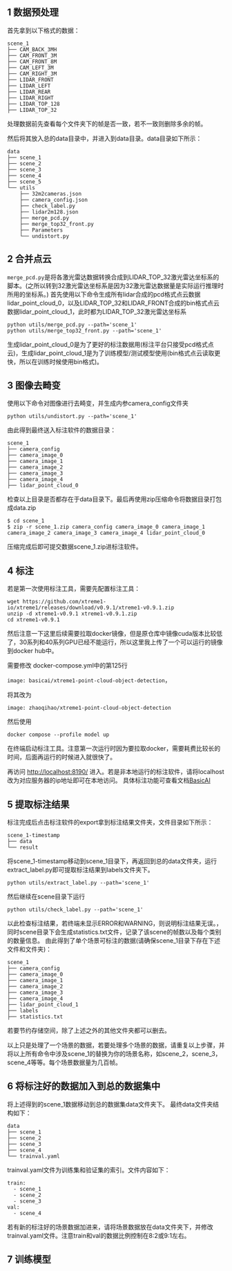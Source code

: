 ## 1 数据预处理
首先拿到以下格式的数据：
```
scene_1
├── CAM_BACK_3MH
├── CAM_FRONT_3M
├── CAM_FRONT_8M
├── CAM_LEFT_3M
├── CAM_RIGHT_3M
├── LIDAR_FRONT
├── LIDAR_LEFT
├── LIDAR_REAR
├── LIDAR_RIGHT
├── LIDAR_TOP_128
├── LIDAR_TOP_32
```
处理数据前先查看每个文件夹下的帧是否一致，若不一致则删除多余的帧。

然后将其放入总的data目录中，并进入到data目录。data目录如下所示：
```
data
├── scene_1
├── scene_2
├── scene_3
├── scene_4
├── scene_5
└── utils
    ├── 32m2cameras.json
    ├── camera_config.json
    ├── check_label.py
    ├── lidar2m128.json
    ├── merge_pcd.py
    ├── merge_top32_front.py
    ├── Parameters
    └── undistort.py
```
## 2 合并点云
```merge_pcd.py```是将各激光雷达数据转换合成到LIDAR_TOP_32激光雷达坐标系的脚本。(之所以转到32激光雷达坐标系是因为32激光雷达数据量是实际运行推理时所用的坐标系。)
首先使用以下命令生成所有lidar合成的pcd格式点云数据lidar_point_cloud_0，以及LIDAR_TOP_32和LIDAR_FRONT合成的bin格式点云数据lidar_point_cloud_1，此时都为LIDAR_TOP_32激光雷达坐标系
```
python utils/merge_pcd.py --path='scene_1'
python utils/merge_top32_front.py --path='scene_1'
```
生成lidar_point_cloud_0是为了更好的标注数据用(标注平台只接受pcd格式点云)，生成lidar_point_cloud_1是为了训练模型/测试模型使用(bin格式点云读取更快，所以在训练时候使用bin格式)。
## 3 图像去畸变
使用以下命令对图像进行去畸变，并生成内参camera_config文件夹
```
python utils/undistort.py --path='scene_1'
```
由此得到最终送入标注软件的数据目录：
```
scene_1
├── camera_config
├── camera_image_0
├── camera_image_1
├── camera_image_2
├── camera_image_3
├── camera_image_4
├── lidar_point_cloud_0
```
检查以上目录是否都存在于data目录下。最后再使用zip压缩命令将数据目录打包成data.zip
```
$ cd scene_1
$ zip -r scene_1.zip camera_config camera_image_0 camera_image_1 camera_image_2 camera_image_3 camera_image_4 lidar_point_cloud_0
```
压缩完成后即可提交数据scene_1.zip进标注软件。

## 4 标注
若是第一次使用标注工具，需要先配置标注工具：
```
wget https://github.com/xtreme1-io/xtreme1/releases/download/v0.9.1/xtreme1-v0.9.1.zip
unzip -d xtreme1-v0.9.1 xtreme1-v0.9.1.zip
cd xtreme1-v0.9.1
```
然后注意一下这里后续需要拉取docker镜像，但是原仓库中镜像cuda版本比较低了，30系列和40系列GPU已经不能运行，所以这里我上传了一个可以运行的镜像到docker hub中。

需要修改
docker-compose.yml中的第125行

```image: basicai/xtreme1-point-cloud-object-detection```，

将其改为

```image: zhaoqihao/xtreme1-point-cloud-object-detection```

然后使用
```
docker compose --profile model up
```
在终端启动标注工具。注意第一次运行时因为要拉取docker，需要耗费比较长的时间，后面再运行的时候进入就很快了。

再访问 [http://localhost:8190/](http://localhost:8190/) 进入。若是非本地运行的标注软件，请将localhost改为对应服务器的ip地址即可在本地访问。
具体标注功能可查看文档[BasicAI](https://docs.basic.ai/docs/basicai-cloud-introduction)

## 5 提取标注结果
标注完成后点击标注软件的export拿到标注结果文件夹，文件目录如下所示：
```
scene_1-timestamp
├── data
└── result
```
将scene_1-timestamp移动到scene_1目录下，再返回到总的data文件夹，运行extract_label.py即可提取标注结果到labels文件夹下。

```
python utils/extract_label.py --path='scene_1'
```
然后继续在scene目录下运行
```
python utils/check_label.py --path='scene_1'
```
以此检查标注结果，若终端未显示ERROR和WARNING，则说明标注结果无误。，同时scene目录下会生成statistics.txt文件，记录了该scene的帧数以及每个类别的数量信息。
由此得到了单个场景可标注的数据(请确保scene_1目录下存在下述文件和文件夹)：
```
scene_1
├── camera_config
├── camera_image_0
├── camera_image_1
├── camera_image_2
├── camera_image_3
├── camera_image_4
├── lidar_point_cloud_1
├── labels
├── statistics.txt
```
若要节约存储空间，除了上述之外的其他文件夹都可以删去。

以上只是处理了一个场景的数据，若要处理多个场景的数据，请重复以上步骤，并将以上所有命令中涉及scene_1的替换为你的场景名称，如scene_2，scene_3，scene_4等等。每个场景数据量为几百帧。

## 6 将标注好的数据加入到总的数据集中
将上述得到的scene_1数据移动到总的数据集data文件夹下。
最终data文件夹结构如下：
```
data
├── scene_1
├── scene_2
├── scene_3
├── scene_4
└── trainval.yaml
```
trainval.yaml文件为训练集和验证集的索引。文件内容如下：
```
train:
  - scene_1
  - scene_2
  - scene_3
val:
  - scene_4
```
若有新的标注好的场景数据加进来，请将场景数据放在data文件夹下，并修改trainval.yaml文件。注意train和val的数据比例控制在8:2或9:1左右。

## 7 训练模型
